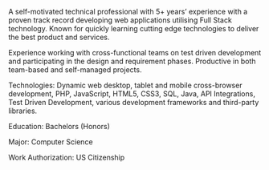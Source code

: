 <!--
**dbiradar/dbiradar** is a ✨ _special_ ✨ repository because its `README.md` (this file) appears on your GitHub profile.

Here are some ideas to get you started:

- 🔭 I’m currently working on ...
- 🌱 I’m currently learning ...
- 👯 I’m looking to collaborate on ...
- 🤔 I’m looking for help with ...
- 💬 Ask me about ...
- 📫 How to reach me: ...
- 😄 Pronouns: ...
- ⚡ Fun fact: ...
-->

A self-motivated technical professional with 5+ years’ experience with a proven track record developing web applications utilising Full Stack technology. Known for quickly learning cutting edge technologies to deliver the best product and services.

Experience working with cross-functional teams on test driven development and participating in the design and requirement phases. Productive in both team-based and self-managed projects.

Technologies: Dynamic web desktop, tablet and mobile cross-browser development, PHP, JavaScript, HTML5, CSS3, SQL, Java, API Integrations, Test Driven Development, various development frameworks and third-party libraries.


Education: Bachelors (Honors)

Major: Computer Science

Work Authorization: US Citizenship
